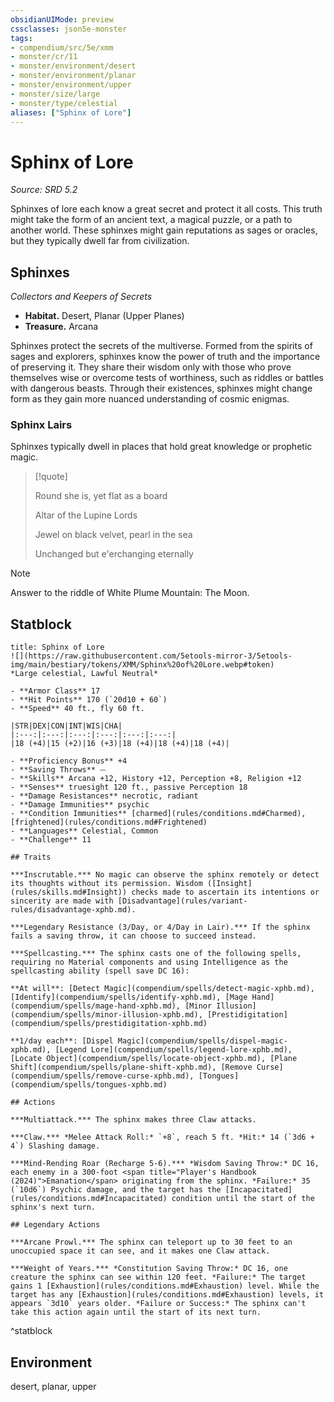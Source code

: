 ```yaml
---
obsidianUIMode: preview
cssclasses: json5e-monster
tags:
- compendium/src/5e/xmm
- monster/cr/11
- monster/environment/desert
- monster/environment/planar
- monster/environment/upper
- monster/size/large
- monster/type/celestial
aliases: ["Sphinx of Lore"]
---
```

# Sphinx of Lore
*Source: SRD 5.2*  

Sphinxes of lore each know a great secret and protect it all costs. This truth might take the form of an ancient text, a magical puzzle, or a path to another world. These sphinxes might gain reputations as sages or oracles, but they typically dwell far from civilization.

## Sphinxes

*Collectors and Keepers of Secrets*

- **Habitat.** Desert, Planar (Upper Planes)  
- **Treasure.** Arcana  

Sphinxes protect the secrets of the multiverse. Formed from the spirits of sages and explorers, sphinxes know the power of truth and the importance of preserving it. They share their wisdom only with those who prove themselves wise or overcome tests of worthiness, such as riddles or battles with dangerous beasts. Through their existences, sphinxes might change form as they gain more nuanced understanding of cosmic enigmas.

### Sphinx Lairs

Sphinxes typically dwell in places that hold great knowledge or prophetic magic.

> [!quote]  
> 
> Round she is, yet flat as a board
> 
> Altar of the Lupine Lords
> 
> Jewel on black velvet, pearl in the sea
> 
> Unchanged but e'erchanging eternally

> [!note]
> Answer to the riddle of White Plume Mountain: The Moon.

## Statblock

```ad-statblock
title: Sphinx of Lore
![](https://raw.githubusercontent.com/5etools-mirror-3/5etools-img/main/bestiary/tokens/XMM/Sphinx%20of%20Lore.webp#token)
*Large celestial, Lawful Neutral*

- **Armor Class** 17
- **Hit Points** 170 (`20d10 + 60`)
- **Speed** 40 ft., fly 60 ft.

|STR|DEX|CON|INT|WIS|CHA|
|:---:|:---:|:---:|:---:|:---:|:---:|
|18 (+4)|15 (+2)|16 (+3)|18 (+4)|18 (+4)|18 (+4)|

- **Proficiency Bonus** +4
- **Saving Throws** ⏤
- **Skills** Arcana +12, History +12, Perception +8, Religion +12
- **Senses** truesight 120 ft., passive Perception 18
- **Damage Resistances** necrotic, radiant
- **Damage Immunities** psychic
- **Condition Immunities** [charmed](rules/conditions.md#Charmed), [frightened](rules/conditions.md#Frightened)
- **Languages** Celestial, Common
- **Challenge** 11

## Traits

***Inscrutable.*** No magic can observe the sphinx remotely or detect its thoughts without its permission. Wisdom ([Insight](rules/skills.md#Insight)) checks made to ascertain its intentions or sincerity are made with [Disadvantage](rules/variant-rules/disadvantage-xphb.md).

***Legendary Resistance (3/Day, or 4/Day in Lair).*** If the sphinx fails a saving throw, it can choose to succeed instead.

***Spellcasting.*** The sphinx casts one of the following spells, requiring no Material components and using Intelligence as the spellcasting ability (spell save DC 16):

**At will**: [Detect Magic](compendium/spells/detect-magic-xphb.md), [Identify](compendium/spells/identify-xphb.md), [Mage Hand](compendium/spells/mage-hand-xphb.md), [Minor Illusion](compendium/spells/minor-illusion-xphb.md), [Prestidigitation](compendium/spells/prestidigitation-xphb.md)

**1/day each**: [Dispel Magic](compendium/spells/dispel-magic-xphb.md), [Legend Lore](compendium/spells/legend-lore-xphb.md), [Locate Object](compendium/spells/locate-object-xphb.md), [Plane Shift](compendium/spells/plane-shift-xphb.md), [Remove Curse](compendium/spells/remove-curse-xphb.md), [Tongues](compendium/spells/tongues-xphb.md)

## Actions

***Multiattack.*** The sphinx makes three Claw attacks.

***Claw.*** *Melee Attack Roll:* `+8`, reach 5 ft. *Hit:* 14 (`3d6 + 4`) Slashing damage.

***Mind-Rending Roar (Recharge 5-6).*** *Wisdom Saving Throw:* DC 16, each enemy in a 300-foot <span title="Player's Handbook (2024)">Emanation</span> originating from the sphinx. *Failure:* 35 (`10d6`) Psychic damage, and the target has the [Incapacitated](rules/conditions.md#Incapacitated) condition until the start of the sphinx's next turn.

## Legendary Actions

***Arcane Prowl.*** The sphinx can teleport up to 30 feet to an unoccupied space it can see, and it makes one Claw attack.

***Weight of Years.*** *Constitution Saving Throw:* DC 16, one creature the sphinx can see within 120 feet. *Failure:* The target gains 1 [Exhaustion](rules/conditions.md#Exhaustion) level. While the target has any [Exhaustion](rules/conditions.md#Exhaustion) levels, it appears `3d10` years older. *Failure or Success:* The sphinx can't take this action again until the start of its next turn.
```
^statblock

## Environment

desert, planar, upper